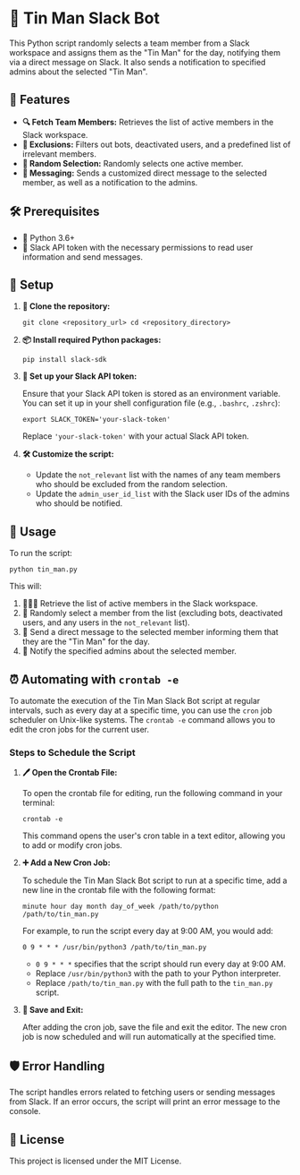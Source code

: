 # 🎩 Tin Man Slack Bot

This Python script randomly selects a team member from a Slack workspace and assigns them as the "Tin Man" for the day, notifying them via a direct message on Slack. It also sends a notification to specified admins about the selected "Tin Man".

## 🌟 Features

-   **🔍 Fetch Team Members:** Retrieves the list of active members in the Slack workspace.
-   **🚫 Exclusions:** Filters out bots, deactivated users, and a predefined list of irrelevant members.
-   **🎲 Random Selection:** Randomly selects one active member.
-   **💬 Messaging:** Sends a customized direct message to the selected member, as well as a notification to the admins.

## 🛠️ Prerequisites

-   🐍 Python 3.6+
-   🔐 Slack API token with the necessary permissions to read user information and send messages.

## 📝 Setup

1.  **📂 Clone the repository:**
    
    `git clone <repository_url>
    cd <repository_directory>` 
    
2.  **📦 Install required Python packages:**
    
    `pip install slack-sdk` 
    
3.  **🔧 Set up your Slack API token:**
    
    Ensure that your Slack API token is stored as an environment variable. You can set it up in your shell configuration file (e.g., `.bashrc`, `.zshrc`):
        
    `export SLACK_TOKEN='your-slack-token'` 
    
    Replace `'your-slack-token'` with your actual Slack API token.
    

4.  **🛠️ Customize the script:**
    -   Update the `not_relevant` list with the names of any team members who should be excluded from the random selection.
    -   Update the `admin_user_id_list` with the Slack user IDs of the admins who should be notified.


## 🚀 Usage

To run the script:

`python tin_man.py` 

This will:

1.  🧑‍🤝‍🧑 Retrieve the list of active members in the Slack workspace.
2.  🎲 Randomly select a member from the list (excluding bots, deactivated users, and any users in the `not_relevant` list).
3.  📩 Send a direct message to the selected member informing them that they are the "Tin Man" for the day.
4.  📢 Notify the specified admins about the selected member.

## ⏰ Automating with `crontab -e`

To automate the execution of the Tin Man Slack Bot script at regular intervals, such as every day at a specific time, you can use the `cron` job scheduler on Unix-like systems. The `crontab -e` command allows you to edit the cron jobs for the current user.

### Steps to Schedule the Script

1.  **🖊️ Open the Crontab File:**
    
    To open the crontab file for editing, run the following command in your terminal:
   
    `crontab -e` 
    
    This command opens the user's cron table in a text editor, allowing you to add or modify cron jobs.
    
2.  **➕ Add a New Cron Job:**
    
    To schedule the Tin Man Slack Bot script to run at a specific time, add a new line in the crontab file with the following format:
   
    `minute hour day month day_of_week /path/to/python /path/to/tin_man.py` 
    
    For example, to run the script every day at 9:00 AM, you would add:
    
    `0 9 * * * /usr/bin/python3 /path/to/tin_man.py` 
    
    -   `0 9 * * *` specifies that the script should run every day at 9:00 AM.
    -   Replace `/usr/bin/python3` with the path to your Python interpreter.
    -   Replace `/path/to/tin_man.py` with the full path to the `tin_man.py` script.
3.  **💾 Save and Exit:**
    
    After adding the cron job, save the file and exit the editor. The new cron job is now scheduled and will run automatically at the specified time.
    

## 🛡️ Error Handling

The script handles errors related to fetching users or sending messages from Slack. If an error occurs, the script will print an error message to the console.

## 📜 License

This project is licensed under the MIT License.